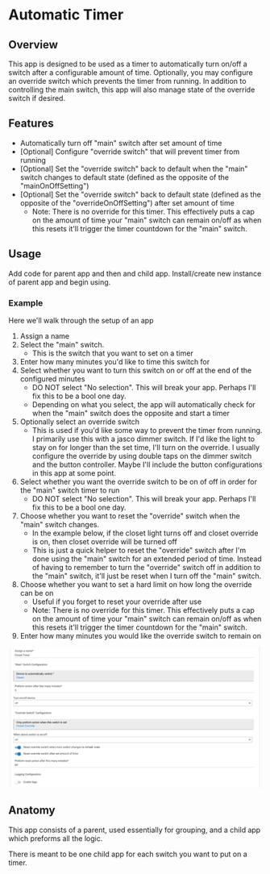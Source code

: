 # Automatic Timer

## Overview
This app is designed to be used as a timer to automatically turn on/off a switch after a configurable
amount of time. Optionally, you may configure an override switch which prevents the timer from running.
In addition to controlling the main switch, this app will also manage state of the override switch if
desired.

## Features
- Automatically turn off "main" switch after set amount of time
- [Optional] Configure "override switch" that will prevent timer from running
- [Optional] Set the "override switch" back to default when the "main" switch changes to default state (defined as
    the opposite of the "mainOnOffSetting")
- [Optional] Set the "override switch" back to default state (defined as the opposite of the "overrideOnOffSetting")
    after set amount of time
  - Note: There is no override for this timer. This effectively puts a cap on the amount of time your "main" switch 
    can remain on/off as when this resets it'll trigger the timer countdown for the "main" switch.  

## Usage
Add code for parent app and then and child app. Install/create new instance of parent app and begin using.

### Example
Here we'll walk through the setup of an app

1. Assign a name
2. Select the "main" switch.
    - This is the switch that you want to set on a timer
3. Enter how many minutes you'd like to time this switch for
4. Select whether you want to turn this switch on or off at the end of the configured minutes
    - DO NOT select "No selection". This will break your app. Perhaps I'll fix this to be a bool one day.
    - Depending on what you select, the app will automatically check for when the "main" switch does the opposite and start a timer
5. Optionally select an override switch
    - This is used if you'd like some way to prevent the timer from running. I primarily use this with a jasco dimmer switch.
     If I'd like the light to stay on for longer than the set time, I'll turn on the override. I usually configure the 
     override by using double taps on the dimmer switch and the button controller. Maybe I'll include the button 
     configurations in this app at some point. 
6. Select whether you want the override switch to be on of off in order for the "main" switch timer to run
    - DO NOT select "No selection". This will break your app. Perhaps I'll fix this to be a bool one day.
7. Choose whether you want to reset the "override" switch when the "main" switch changes. 
    - In the example below, if the closet light turns off and closet override is on, then closet override will be turned off
    - This is just a quick helper to reset the "override" switch after I'm done using the "main" switch for an extended 
      period of time. Instead of having to remember to turn the "override" switch off in addition to the "main" switch,
      it'll just be reset when I turn off the "main" switch. 
8. Choose whether you want to set a hard limit on how long the override can be on
    - Useful if you forget to reset your override after use
    - Note: There is no override for this timer. This effectively puts a cap on the amount of time your "main" switch
      can remain on/off as when this resets it'll trigger the timer countdown for the "main" switch.
9. Enter how many minutes you would like the override switch to remain on

![example-setup.png](./example-setup.png)

## Anatomy
This app consists of a parent, used essentially for grouping, and a child app which preforms all the logic. 

There is meant to be one child app for each switch you want to put on a timer. 